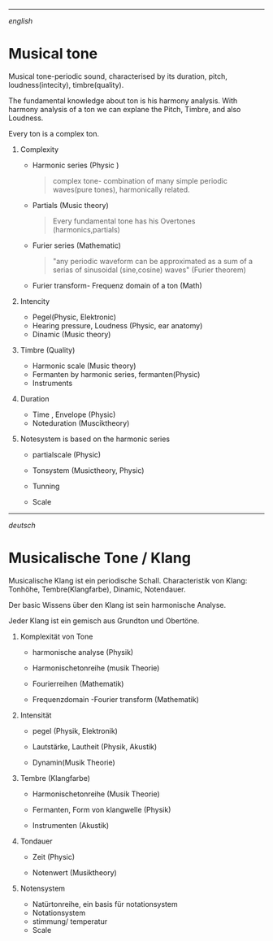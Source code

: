 

_____
*english*
# Musical tone

 Musical tone-periodic sound, characterised by its duration, pitch, loudness(intecity), timbre(quality).

 The fundamental knowledge about ton is his harmony analysis. With harmony analysis of a ton we can explane the Pitch, Timbre, and also Loudness. 

Every ton is a complex ton.
 

  1. Complexity

        * Harmonic series (Physic )
            > complex tone- combination of many simple periodic waves(pure tones), harmonically related. 

        * Partials (Music theory)

            > Every fundamental tone has his Overtones (harmonics,partials)

        * Furier series (Mathematic)

            > "any periodic waveform can be approximated as a sum of a serias of sinusoidal (sine,cosine) waves" (Furier theorem)

       * Furier transform- Frequenz domain of a ton (Math)
    
   2. Intencity 

        *  Pegel(Physic, Elektronic) 
        *  Hearing pressure, Loudness (Physic, ear anatomy)
        *  Dinamic (Music theory)

  3. Timbre (Quality)
        * Harmonic scale (Music theory)
        * Fermanten by harmonic series, fermanten(Physic)
        * Instruments

  4. Duration
        * Time , Envelope (Physic)
        * Noteduration (Musciktheory)

  5. Notesystem is based on the harmonic series

        * partialscale (Physic)

        * Tonsystem (Musictheory, Physic)

        * Tunning

        * Scale



___
*deutsch*

# Musicalische Tone / Klang

Musicalische Klang ist ein periodische Schall. Characteristik von Klang: Tonhöhe, Tembre(Klangfarbe), Dinamic, Notendauer. 

Der basic Wissens über den Klang ist sein harmonische Analyse. 

Jeder Klang ist ein gemisch aus Grundton und Obertöne.

 1. Komplexität von Tone

    * harmonische analyse (Physik)
    * Harmonischetonreihe (musik Theorie)

    * Fourierreihen (Mathematik)

    * Frequenzdomain -Fourier transform (Mathematik)

2. Intensität

   * pegel (Physik, Elektronik)

   * Lautstärke, Lautheit (Physik, Akustik)

   * Dynamin(Musik Theorie)

3. Tembre (Klangfarbe)

   * Harmonischetonreihe (Musik Theorie)

   * Fermanten, Form von klangwelle (Physik)

   * Instrumenten (Akustik)

4. Tondauer

   * Zeit (Physic)

   * Notenwert (Musiktheory)


5. Notensystem

    * Natürtonreihe,  ein basis für notationsystem
    * Notationsystem
    * stimmung/ temperatur
    * Scale


